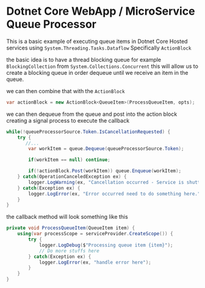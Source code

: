 # Dotnet Core WebApp / MicroService Queue Processor

This is a basic example of executing queue items in Dotnet Core Hosted services using `System.Threading.Tasks.Dataflow` Specifically `ActionBlock`

the basic idea is to have a thread blocking queue for example `BlockingCollection` from `System.Collections.Concurrent` this will allow us to create a blocking queue in order dequeue until we receive an item in the queue.

we can then combine that with the `ActionBlock`

```csharp
var actionBlock = new ActionBlock<QueueItem>(ProcessQueueItem, opts);
```

we can then dequeue from the queue and post into the action block creating a signal process to execute the callback 

```csharp
while(!queueProcessorSource.Token.IsCancellationRequested) {
    try {
       //...
        var workItem = queue.Dequeue(queueProcessorSource.Token);

        if(workItem == null) continue;

        if(!actionBlock.Post(workItem)) queue.Enqueue(workItem);
    } catch(OperationCanceledException ex) {
        logger.LogWarning(ex, "Cancellation occurred - Service is shutting down");
    } catch(Exception ex) {
        logger.LogError(ex, "Error occurred need to do something here.");
    }
}
```

the callback method will look something like this

```csharp
private void ProcessQueueItem(QueueItem item) {
    using(var processScope = serviceProvider.CreateScope()) {
        try {
            logger.LogDebug($"Processing queue item {item}");
            // Do more stuffs here
        } catch(Exception ex) {
            logger.LogError(ex, "handle error here");
        }
    }
}
```
